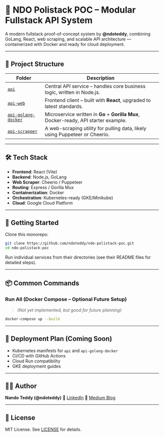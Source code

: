 

# 🚀 NDO Polistack POC – Modular Fullstack API System

A modern fullstack proof-of-concept system by **@ndoteddy**, combining GoLang, React, web scraping, and scalable API architecture — containerized with Docker and ready for cloud deployment.

---

## 🧩 Project Structure

| Folder                                     | Description                                                                          |
| ------------------------------------------ | ------------------------------------------------------------------------------------ |
| [`api`](./api)                             | Central API service – handles core business logic, written in Node.js.               |
| [`api-web`](./api-web)                     | Frontend client – built with **React**, upgraded to latest standards.                |
| [`api-golang-docker`](./api-golang-docker) | Microservice written in **Go** + **Gorilla Mux**, Docker-ready, API starter example. |
| [`api-scrapper`](./api-scrapper)           | A web-scraping utility for pulling data, likely using Puppeteer or Cheerio.          |

---

## 🛠️ Tech Stack

* **Frontend**: React (Vite)
* **Backend**: Node.js, GoLang
* **Web Scraper**: Cheerio / Puppeteer
* **Routing**: Express / Gorilla Mux
* **Containerization**: Docker
* **Orchestration**: Kubernetes-ready (GKE/Minikube)
* **Cloud**: Google Cloud Platform

---

## 🧪 Getting Started

Clone this monorepo:

```bash
git clone https://github.com/ndoteddy/ndo-polistack-poc.git
cd ndo-polistack-poc
```

Run individual services from their directories (see their README files for detailed steps).

---

## 📦 Common Commands

### Run All (Docker Compose – Optional Future Setup)

> *(Not yet implemented, but good for future planning)*

```bash
docker-compose up --build
```

---

## 📂 Deployment Plan (Coming Soon)

* Kubernetes manifests for `api` and `api-golang-docker`
* CI/CD with GitHub Actions
* Cloud Run compatibility
* GKE deployment guides

---

## 👨‍💻 Author

**Nando Teddy (@ndoteddy)**
🔗 [LinkedIn](https://www.linkedin.com/in/hernandoivanteddy)
📖 [Medium Blog](https://medium.com/scriptkiddiez)

---

## 📄 License

MIT License. See [LICENSE](./LICENSE) for details.
